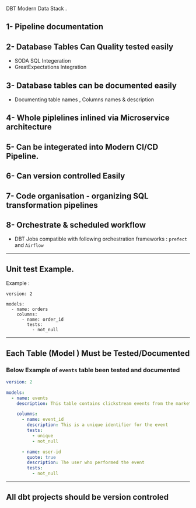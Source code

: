 
DBT Modern Data Stack .


## 1- Pipeline documentation

## 2- Database Tables Can  Quality tested easily 
  - SODA SQL Integeration 
  - GreatExpectations Integration

## 3- Database tables can be documented easily 
- Documenting table names , Columns names & description 

## 4- Whole piplelines inlined via Microservice architecture

## 5- Can be integerated into Modern CI/CD Pipeline.

## 6- Can version controlled Easily  

## 7- Code organisation - organizing SQL transformation pipelines


## 8- Orchestrate &  scheduled workflow
 - DBT Jobs compatible with following  orchestration frameworks : ```prefect``` and ```Airflow```

---
## Unit test Example.
Example :
```YML
version: 2

models:
  - name: orders
    columns:
      - name: order_id
        tests:
          - not_null

```
---
## Each Table (Model ) Must be Tested/Documented 
### Below Example of `events` table been tested and documented 
```yml
version: 2

models:
  - name: events
    description: This table contains clickstream events from the marketing website

    columns:
      - name: event_id
        description: This is a unique identifier for the event
        tests:
          - unique
          - not_null

      - name: user-id
        quote: true
        description: The user who performed the event
        tests:
          - not_null

```
---
## All dbt projects should be version controled 




 